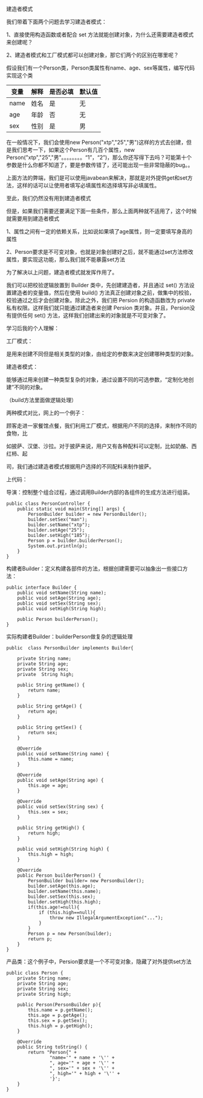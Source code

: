 建造者模式

我们带着下面两个问题去学习建造者模式：

1、直接使用构造函数或者配合 set 方法就能创建对象，为什么还需要建造者模式来创建呢？

2、建造者模式和工厂模式都可以创建对象，那它们两个的区别在哪里呢？



假设我们有一个Person类，Person类属性有name、age、sex等属性，编写代码实现这个类

| 变量 | 解释 | 是否必填 | 默认值 |
| ---- | ---- | -------- | ------ |
| name | 姓名 | 是       | 无     |
| age  | 年龄 | 否       | 无     |
| sex  | 性别 | 是       | 男     |



在一般情况下，我们会使用new Person("xtp","25","男")这样的方式去创建，但是我们思考一下，如果这个Person有几百个属性，new Person("xtp","25","男"。。。。。。。。“1”，“2”)，那么你还写得下去吗？可能第十个参数是什么你都不知道了，要是参数传错了，还可能出现一些非常隐蔽的bug。。

上面方法的弊端，我们是可以使用javabean来解决，那就是对外提供get和set方法，这样的话可以让使用者填写必填属性和选择填写非必填属性。



至此，我们仍然没有用到建造者模式

但是，如果我们需要还要满足下面一些条件，那么上面两种就不适用了，这个时候就需要用到建造者模式

1、属性之间有一定的依赖关系，比如说如果填了age属性，则一定要填写身高的属性

2、Person要求是不可变对象，也就是对象创建好之后，就不能通过set方法修改属性，要实现这功能，那么我们就不能暴露set方法





为了解决以上问题，建造者模式就发挥作用了。



我们可以把校验逻辑放置到 Builder 类中，先创建建造者，并且通过 set() 方法设置建造者的变量值，然后在使用 build() 方法真正创建对象之前，做集中的校验，校验通过之后才会创建对象。除此之外，我们把 Persion 的构造函数改为 private 私有权限。这样我们就只能通过建造者来创建 Persion 类对象。并且，Persion没有提供任何 set() 方法，这样我们创建出来的对象就是不可变对象了。





学习后我的个人理解：

工厂模式：

是用来创建不同但是相关类型的对象，由给定的参数来决定创建哪种类型的对象。

建造者模式：

能够通过用来创建一种类型复杂的对象，通过设置不同的可选参数，“定制化地创建”不同的对象。

（build方法里面做逻辑处理）





两种模式对比，网上的一个例子：

顾客走进一家餐馆点餐，我们利用工厂模式，根据用户不同的选择，来制作不同的食物，比

如披萨、汉堡、沙拉。对于披萨来说，用户又有各种配料可以定制，比如奶酪、西红柿、起

司，我们通过建造者模式根据用户选择的不同配料来制作披萨。



上代码：

导演：控制整个组合过程，通过调用Builder内部的各组件的生成方法进行组装。

```
public class PersonController {
    public static void main(String[] args) {
        PersonBuilder builder = new PersonBuilder();
        builder.setSex("man");
        builder.setName("xtp");
        builder.setAge("25");
        builder.setHigh("185");
        Person p = builder.builderPerson();
        System.out.println(p);
    }
}
```

构建者Builder：定义构建各部件的方法，根据创建需要可以抽象出一些接口方法：

```
public interface Builder {
    public void setName(String name);
    public void setAge(String age);
    public void setSex(String sex);
    public void setHigh(String high);

    public Person builderPerson();
}
```

实际构建者Builder：builderPerson做复杂的逻辑处理

```
public  class PersonBuilder implements Builder{

    private String name;
    private String age;
    private String sex;
    private  String high;

    public String getName() {
        return name;
    }

    public String getAge() {
        return age;
    }

    public String getSex() {
        return sex;
    }

    @Override
    public void setName(String name) {
        this.name = name;
    }

    @Override
    public void setAge(String age) {
        this.age = age;
    }

    @Override
    public void setSex(String sex) {
        this.sex = sex;
    }

    public String getHigh() {
        return high;
    }

    public void setHigh(String high) {
        this.high = high;
    }

    @Override
    public Person builderPerson() {
        PersonBuilder builder= new PersonBuilder();
        builder.setAge(this.age);
        builder.setName(this.name);
        builder.setSex(this.sex);
        builder.setHigh(this.high);
        if(this.age!=null){
            if (this.high==null){
                throw new IllegalArgumentException("...");
            }
        }
        Person p = new Person(builder);
        return p;
    }
}
```

产品类：这个例子中，Persion要求是一个不可变对象，隐藏了对外提供set方法

```
public class Person {
    private String name;
    private String age;
    private String sex;
    private String high;

    public Person(PersonBuilder p){
        this.name = p.getName();
        this.age = p.getAge();
        this.sex = p.getSex();
        this.high = p.getHigh();
    }

    @Override
    public String toString() {
        return "Person{" +
                "name='" + name + '\'' +
                ", age='" + age + '\'' +
                ", sex='" + sex + '\'' +
                ", high='" + high + '\'' +
                '}';
    }
}
```